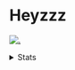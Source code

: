 # Heyzzz  

[![.](https://skillicons.dev/icons?i=js,java)](https://skillicons.dev)  

<details>
<summary>Stats</summary
<!--START_SECTION:waka-->

```text
JavaScript   10 hrs 19 mins  ██████████████████▒░░░░░░   73.72 %
CSS          1 hr 51 mins    ███▒░░░░░░░░░░░░░░░░░░░░░   13.28 %
JSON         48 mins         █▒░░░░░░░░░░░░░░░░░░░░░░░   05.74 %
Git Config   42 mins         █▒░░░░░░░░░░░░░░░░░░░░░░░   05.05 %
Other        16 mins         ▒░░░░░░░░░░░░░░░░░░░░░░░░   01.97 %
```

<!--END_SECTION:waka-->
</details>
